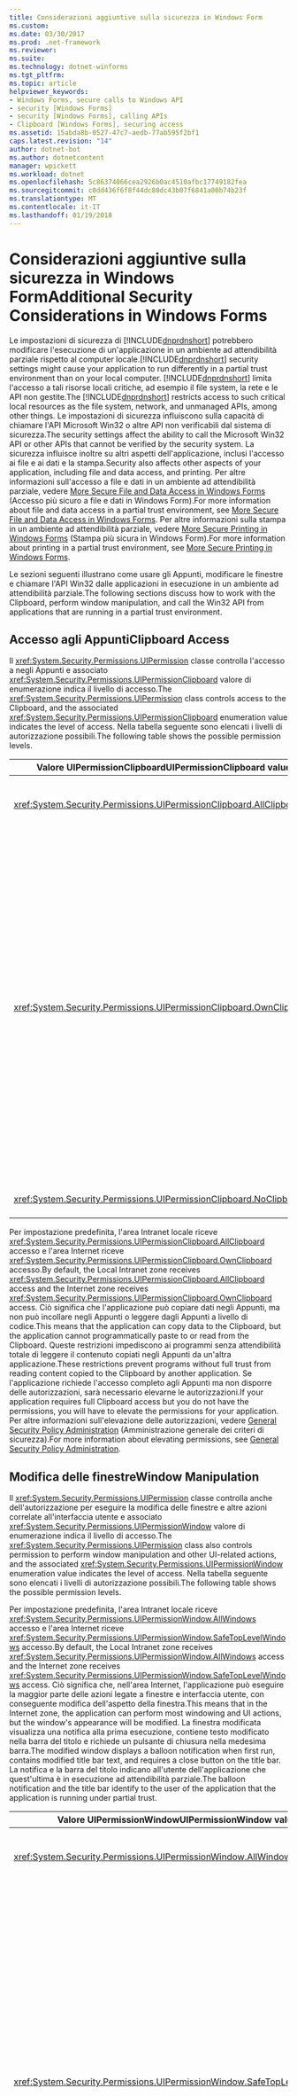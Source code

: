 ```yaml
---
title: Considerazioni aggiuntive sulla sicurezza in Windows Form
ms.custom: 
ms.date: 03/30/2017
ms.prod: .net-framework
ms.reviewer: 
ms.suite: 
ms.technology: dotnet-winforms
ms.tgt_pltfrm: 
ms.topic: article
helpviewer_keywords:
- Windows Forms, secure calls to Windows API
- security [Windows Forms]
- security [Windows Forms], calling APIs
- Clipboard [Windows Forms], securing access
ms.assetid: 15abda8b-0527-47c7-aedb-77ab595f2bf1
caps.latest.revision: "14"
author: dotnet-bot
ms.author: dotnetcontent
manager: wpickett
ms.workload: dotnet
ms.openlocfilehash: 5c86374066cea2926b0ac4510afbc17749182fea
ms.sourcegitcommit: c0dd436f6f8f44dc80dc43b07f6841a00b74b23f
ms.translationtype: MT
ms.contentlocale: it-IT
ms.lasthandoff: 01/19/2018
---
```

# <a name="additional-security-considerations-in-windows-forms"></a><span data-ttu-id="791ea-102">Considerazioni aggiuntive sulla sicurezza in Windows Form</span><span class="sxs-lookup"><span data-stu-id="791ea-102">Additional Security Considerations in Windows Forms</span></span>
<span data-ttu-id="791ea-103">Le impostazioni di sicurezza di [!INCLUDE[dnprdnshort](../../../includes/dnprdnshort-md.md)] potrebbero modificare l'esecuzione di un'applicazione in un ambiente ad attendibilità parziale rispetto al computer locale.</span><span class="sxs-lookup"><span data-stu-id="791ea-103">[!INCLUDE[dnprdnshort](../../../includes/dnprdnshort-md.md)] security settings might cause your application to run differently in a partial trust environment than on your local computer.</span></span> <span data-ttu-id="791ea-104">[!INCLUDE[dnprdnshort](../../../includes/dnprdnshort-md.md)] limita l'accesso a tali risorse locali critiche, ad esempio il file system, la rete e le API non gestite.</span><span class="sxs-lookup"><span data-stu-id="791ea-104">The [!INCLUDE[dnprdnshort](../../../includes/dnprdnshort-md.md)] restricts access to such critical local resources as the file system, network, and unmanaged APIs, among other things.</span></span> <span data-ttu-id="791ea-105">Le impostazioni di sicurezza influiscono sulla capacità di chiamare l'API Microsoft Win32 o altre API non verificabili dal sistema di sicurezza.</span><span class="sxs-lookup"><span data-stu-id="791ea-105">The security settings affect the ability to call the Microsoft Win32 API or other APIs that cannot be verified by the security system.</span></span> <span data-ttu-id="791ea-106">La sicurezza influisce inoltre su altri aspetti dell'applicazione, inclusi l'accesso ai file e ai dati e la stampa.</span><span class="sxs-lookup"><span data-stu-id="791ea-106">Security also affects other aspects of your application, including file and data access, and printing.</span></span> <span data-ttu-id="791ea-107">Per altre informazioni sull'accesso a file e dati in un ambiente ad attendibilità parziale, vedere [More Secure File and Data Access in Windows Forms](../../../docs/framework/winforms/more-secure-file-and-data-access-in-windows-forms.md) (Accesso più sicuro a file e dati in Windows Form).</span><span class="sxs-lookup"><span data-stu-id="791ea-107">For more information about file and data access in a partial trust environment, see [More Secure File and Data Access in Windows Forms](../../../docs/framework/winforms/more-secure-file-and-data-access-in-windows-forms.md).</span></span> <span data-ttu-id="791ea-108">Per altre informazioni sulla stampa in un ambiente ad attendibilità parziale, vedere [More Secure Printing in Windows Forms](../../../docs/framework/winforms/more-secure-printing-in-windows-forms.md) (Stampa più sicura in Windows Form).</span><span class="sxs-lookup"><span data-stu-id="791ea-108">For more information about printing in a partial trust environment, see [More Secure Printing in Windows Forms](../../../docs/framework/winforms/more-secure-printing-in-windows-forms.md).</span></span>  
  
 <span data-ttu-id="791ea-109">Le sezioni seguenti illustrano come usare gli Appunti, modificare le finestre e chiamare l'API Win32 dalle applicazioni in esecuzione in un ambiente ad attendibilità parziale.</span><span class="sxs-lookup"><span data-stu-id="791ea-109">The following sections discuss how to work with the Clipboard, perform window manipulation, and call the Win32 API from applications that are running in a partial trust environment.</span></span>  
  
## <a name="clipboard-access"></a><span data-ttu-id="791ea-110">Accesso agli Appunti</span><span class="sxs-lookup"><span data-stu-id="791ea-110">Clipboard Access</span></span>  
 <span data-ttu-id="791ea-111">Il <xref:System.Security.Permissions.UIPermission> classe controlla l'accesso a negli Appunti e associato <xref:System.Security.Permissions.UIPermissionClipboard> valore di enumerazione indica il livello di accesso.</span><span class="sxs-lookup"><span data-stu-id="791ea-111">The <xref:System.Security.Permissions.UIPermission> class controls access to the Clipboard, and the associated <xref:System.Security.Permissions.UIPermissionClipboard> enumeration value indicates the level of access.</span></span> <span data-ttu-id="791ea-112">Nella tabella seguente sono elencati i livelli di autorizzazione possibili.</span><span class="sxs-lookup"><span data-stu-id="791ea-112">The following table shows the possible permission levels.</span></span>  
  
|<span data-ttu-id="791ea-113">Valore UIPermissionClipboard</span><span class="sxs-lookup"><span data-stu-id="791ea-113">UIPermissionClipboard value</span></span>|<span data-ttu-id="791ea-114">Descrizione</span><span class="sxs-lookup"><span data-stu-id="791ea-114">Description</span></span>|  
|---------------------------------|-----------------|  
|<xref:System.Security.Permissions.UIPermissionClipboard.AllClipboard>|<span data-ttu-id="791ea-115">È possibile usare gli Appunti senza restrizioni.</span><span class="sxs-lookup"><span data-stu-id="791ea-115">The Clipboard can be used without restriction.</span></span>|  
|<xref:System.Security.Permissions.UIPermissionClipboard.OwnClipboard>|<span data-ttu-id="791ea-116">È possibile usare gli Appunti con alcune restrizioni.</span><span class="sxs-lookup"><span data-stu-id="791ea-116">The Clipboard can be used with some restrictions.</span></span> <span data-ttu-id="791ea-117">Possibilità di inserire dati negli Appunti (operazioni dei comandi Copia o Taglia) senza restrizioni.</span><span class="sxs-lookup"><span data-stu-id="791ea-117">The ability to put data on the Clipboard (Copy or Cut command operations) is unrestricted.</span></span> <span data-ttu-id="791ea-118">I controlli intrinseci che accettano operazioni Incolla, ad esempio una casella di testo, possono accettare i dati negli Appunti, ma i controlli utente non possono leggere a livello di codice dagli Appunti.</span><span class="sxs-lookup"><span data-stu-id="791ea-118">Intrinsic controls that accept paste, such as a text box, can accept Clipboard data, but user controls cannot programmatically read from the Clipboard.</span></span>|  
|<xref:System.Security.Permissions.UIPermissionClipboard.NoClipboard>|<span data-ttu-id="791ea-119">Impossibile usare gli Appunti.</span><span class="sxs-lookup"><span data-stu-id="791ea-119">The Clipboard cannot be used.</span></span>|  
  
 <span data-ttu-id="791ea-120">Per impostazione predefinita, l'area Intranet locale riceve <xref:System.Security.Permissions.UIPermissionClipboard.AllClipboard> accesso e l'area Internet riceve <xref:System.Security.Permissions.UIPermissionClipboard.OwnClipboard> accesso.</span><span class="sxs-lookup"><span data-stu-id="791ea-120">By default, the Local Intranet zone receives <xref:System.Security.Permissions.UIPermissionClipboard.AllClipboard> access and the Internet zone receives <xref:System.Security.Permissions.UIPermissionClipboard.OwnClipboard> access.</span></span> <span data-ttu-id="791ea-121">Ciò significa che l'applicazione può copiare dati negli Appunti, ma non può incollare negli Appunti o leggere dagli Appunti a livello di codice.</span><span class="sxs-lookup"><span data-stu-id="791ea-121">This means that the application can copy data to the Clipboard, but the application cannot programmatically paste to or read from the Clipboard.</span></span> <span data-ttu-id="791ea-122">Queste restrizioni impediscono ai programmi senza attendibilità totale di leggere il contenuto copiati negli Appunti da un'altra applicazione.</span><span class="sxs-lookup"><span data-stu-id="791ea-122">These restrictions prevent programs without full trust from reading content copied to the Clipboard by another application.</span></span> <span data-ttu-id="791ea-123">Se l'applicazione richiede l'accesso completo agli Appunti ma non disporre delle autorizzazioni, sarà necessario elevarne le autorizzazioni.</span><span class="sxs-lookup"><span data-stu-id="791ea-123">If your application requires full Clipboard access but you do not have the permissions, you will have to elevate the permissions for your application.</span></span> <span data-ttu-id="791ea-124">Per altre informazioni sull'elevazione delle autorizzazioni, vedere [General Security Policy Administration](http://msdn.microsoft.com/library/5121fe35-f0e3-402c-94ab-4f35b0a87b4b) (Amministrazione generale dei criteri di sicurezza).</span><span class="sxs-lookup"><span data-stu-id="791ea-124">For more information about elevating permissions, see [General Security Policy Administration](http://msdn.microsoft.com/library/5121fe35-f0e3-402c-94ab-4f35b0a87b4b).</span></span>  
  
## <a name="window-manipulation"></a><span data-ttu-id="791ea-125">Modifica delle finestre</span><span class="sxs-lookup"><span data-stu-id="791ea-125">Window Manipulation</span></span>  
 <span data-ttu-id="791ea-126">Il <xref:System.Security.Permissions.UIPermission> classe controlla anche dell'autorizzazione per eseguire la modifica delle finestre e altre azioni correlate all'interfaccia utente e associato <xref:System.Security.Permissions.UIPermissionWindow> valore di enumerazione indica il livello di accesso.</span><span class="sxs-lookup"><span data-stu-id="791ea-126">The <xref:System.Security.Permissions.UIPermission> class also controls permission to perform window manipulation and other UI-related actions, and the associated <xref:System.Security.Permissions.UIPermissionWindow> enumeration value indicates the level of access.</span></span> <span data-ttu-id="791ea-127">Nella tabella seguente sono elencati i livelli di autorizzazione possibili.</span><span class="sxs-lookup"><span data-stu-id="791ea-127">The following table shows the possible permission levels.</span></span>  
  
 <span data-ttu-id="791ea-128">Per impostazione predefinita, l'area Intranet locale riceve <xref:System.Security.Permissions.UIPermissionWindow.AllWindows> accesso e l'area Internet riceve <xref:System.Security.Permissions.UIPermissionWindow.SafeTopLevelWindows> accesso.</span><span class="sxs-lookup"><span data-stu-id="791ea-128">By default, the Local Intranet zone receives <xref:System.Security.Permissions.UIPermissionWindow.AllWindows> access and the Internet zone receives <xref:System.Security.Permissions.UIPermissionWindow.SafeTopLevelWindows> access.</span></span> <span data-ttu-id="791ea-129">Ciò significa che, nell'area Internet, l'applicazione può eseguire la maggior parte delle azioni legate a finestre e interfaccia utente, con conseguente modifica dell'aspetto della finestra.</span><span class="sxs-lookup"><span data-stu-id="791ea-129">This means that in the Internet zone, the application can perform most windowing and UI actions, but the window's appearance will be modified.</span></span> <span data-ttu-id="791ea-130">La finestra modificata visualizza una notifica alla prima esecuzione, contiene testo modificato nella barra del titolo e richiede un pulsante di chiusura nella medesima barra.</span><span class="sxs-lookup"><span data-stu-id="791ea-130">The modified window displays a balloon notification when first run, contains modified title bar text, and requires a close button on the title bar.</span></span> <span data-ttu-id="791ea-131">La notifica e la barra del titolo indicano all'utente dell'applicazione che quest'ultima è in esecuzione ad attendibilità parziale.</span><span class="sxs-lookup"><span data-stu-id="791ea-131">The balloon notification and the title bar identify to the user of the application that the application is running under partial trust.</span></span>  
  
|<span data-ttu-id="791ea-132">Valore UIPermissionWindow</span><span class="sxs-lookup"><span data-stu-id="791ea-132">UIPermissionWindow value</span></span>|<span data-ttu-id="791ea-133">Descrizione</span><span class="sxs-lookup"><span data-stu-id="791ea-133">Description</span></span>|  
|------------------------------|-----------------|  
|<xref:System.Security.Permissions.UIPermissionWindow.AllWindows>|<span data-ttu-id="791ea-134">Gli utenti possono usare tutte le finestre e tutti gli eventi input utente senza restrizioni.</span><span class="sxs-lookup"><span data-stu-id="791ea-134">Users can use all windows and user input events without restriction.</span></span>|  
|<xref:System.Security.Permissions.UIPermissionWindow.SafeTopLevelWindows>|<span data-ttu-id="791ea-135">Gli utenti possono usare solo le più sicure finestre principali e secondarie per il disegno e possono usare solo gli eventi input utente dell'interfaccia all'interno di tali finestre.</span><span class="sxs-lookup"><span data-stu-id="791ea-135">Users can use only safer top-level windows and safer subwindows for drawing, and can use only user input events for the user interface within those top-level windows and subwindows.</span></span> <span data-ttu-id="791ea-136">Queste finestre sicure sono contrassegnate in modo chiaro e dispongono di restrizioni per la dimensione minima e massima.</span><span class="sxs-lookup"><span data-stu-id="791ea-136">These safer windows are clearly labeled and have minimum and maximum size restrictions.</span></span> <span data-ttu-id="791ea-137">Le restrizioni impediscono attacchi di spoofing potenzialmente dannosi, ad esempio imitazione delle schermate di accesso di sistema o il desktop e limita l'accesso a livello di codice per padre l'utilizzo di windows e le API correlate lo stato attivo di <xref:System.Windows.Forms.ToolTip> (controllo),</span><span class="sxs-lookup"><span data-stu-id="791ea-137">The restrictions prevent potentially harmful spoofing attacks, such as imitating system logon screens or the system desktop, and restricts programmatic access to parent windows, focus-related APIs, and use of the <xref:System.Windows.Forms.ToolTip> control,</span></span>|  
|<xref:System.Security.Permissions.UIPermissionWindow.SafeSubWindows>|<span data-ttu-id="791ea-138">Gli utenti possono usare solo le più sicure finestre secondarie per il disegno e possono usare solo gli eventi input utente dell'interfaccia all'interno di tali finestre.</span><span class="sxs-lookup"><span data-stu-id="791ea-138">Users can use only safer subwindows for drawing, and can use only user input events for the user interface within that subwindow.</span></span> <span data-ttu-id="791ea-139">Un controllo visualizzato all'interno di un browser è un esempio di finestra secondaria sicura.</span><span class="sxs-lookup"><span data-stu-id="791ea-139">A control displayed within a browser is an example of a safer subwindow.</span></span>|  
|<xref:System.Security.Permissions.UIPermissionWindow.NoWindows>|<span data-ttu-id="791ea-140">Gli utenti non possono usare finestre o eventi dell'interfaccia utente.</span><span class="sxs-lookup"><span data-stu-id="791ea-140">Users cannot use any windows or user interface events.</span></span> <span data-ttu-id="791ea-141">Non è possibile usare l'interfaccia utente.</span><span class="sxs-lookup"><span data-stu-id="791ea-141">No user interface can be used.</span></span>|  
  
 <span data-ttu-id="791ea-142">Ogni livello di autorizzazione identificata le <xref:System.Security.Permissions.UIPermissionWindow> enumerazione consente meno azioni rispetto al livello superiore.</span><span class="sxs-lookup"><span data-stu-id="791ea-142">Each permission level identified by the <xref:System.Security.Permissions.UIPermissionWindow> enumeration allows fewer actions than the level above it.</span></span> <span data-ttu-id="791ea-143">Nelle tabelle seguenti indicano le azioni che sono limitate dal <xref:System.Security.Permissions.UIPermissionWindow.SafeTopLevelWindows> e <xref:System.Security.Permissions.UIPermissionWindow.SafeSubWindows> valori.</span><span class="sxs-lookup"><span data-stu-id="791ea-143">The following tables indicate the actions that are restricted by the <xref:System.Security.Permissions.UIPermissionWindow.SafeTopLevelWindows> and <xref:System.Security.Permissions.UIPermissionWindow.SafeSubWindows> values.</span></span> <span data-ttu-id="791ea-144">Per le autorizzazioni esattamente necessarie per ogni membro, vedere il riferimento per tale membro nella documentazione della libreria di classi .NET Framework.</span><span class="sxs-lookup"><span data-stu-id="791ea-144">For exact permissions that are required for each member, see the reference for that member in the .NET Framework class library documentation.</span></span>  
  
 <span data-ttu-id="791ea-145"><xref:System.Security.Permissions.UIPermissionWindow.SafeTopLevelWindows>autorizzazione limita le azioni elencate nella tabella seguente.</span><span class="sxs-lookup"><span data-stu-id="791ea-145"><xref:System.Security.Permissions.UIPermissionWindow.SafeTopLevelWindows> permission restricts the actions listed in the following table.</span></span>  
  
|<span data-ttu-id="791ea-146">Componente</span><span class="sxs-lookup"><span data-stu-id="791ea-146">Component</span></span>|<span data-ttu-id="791ea-147">Azioni limitate</span><span class="sxs-lookup"><span data-stu-id="791ea-147">Restricted actions</span></span>|  
|---------------|------------------------|  
|<xref:System.Windows.Forms.Application>|<span data-ttu-id="791ea-148">-   Impostazione della proprietà <xref:System.Windows.Forms.Application.SafeTopLevelCaptionFormat%2A>.</span><span class="sxs-lookup"><span data-stu-id="791ea-148">-   Setting the <xref:System.Windows.Forms.Application.SafeTopLevelCaptionFormat%2A> property.</span></span>|  
|<xref:System.Windows.Forms.Control>|<span data-ttu-id="791ea-149">-Ottenere la <xref:System.Windows.Forms.Control.Parent%2A> proprietà.</span><span class="sxs-lookup"><span data-stu-id="791ea-149">-   Getting the <xref:System.Windows.Forms.Control.Parent%2A> property.</span></span><br /><span data-ttu-id="791ea-150">-   Impostazione della proprietà `Region`.</span><span class="sxs-lookup"><span data-stu-id="791ea-150">-   Setting the `Region` property.</span></span><br /><span data-ttu-id="791ea-151">-La chiamata di <xref:System.Windows.Forms.Control.FindForm%2A> , <xref:System.Windows.Forms.Control.Focus%2A>, <xref:System.Windows.Forms.Control.FromChildHandle%2A> e <xref:System.Windows.Forms.Control.FromHandle%2A>, <xref:System.Windows.Forms.Control.PreProcessMessage%2A>, <xref:System.Windows.Forms.Control.ReflectMessage%2A>, o <xref:System.Windows.Forms.Control.SetTopLevel%2A> metodo.</span><span class="sxs-lookup"><span data-stu-id="791ea-151">-   Calling the <xref:System.Windows.Forms.Control.FindForm%2A> , <xref:System.Windows.Forms.Control.Focus%2A>, <xref:System.Windows.Forms.Control.FromChildHandle%2A> and <xref:System.Windows.Forms.Control.FromHandle%2A>, <xref:System.Windows.Forms.Control.PreProcessMessage%2A>, <xref:System.Windows.Forms.Control.ReflectMessage%2A>, or <xref:System.Windows.Forms.Control.SetTopLevel%2A> method.</span></span><br /><span data-ttu-id="791ea-152">-La chiamata di <xref:System.Windows.Forms.Control.GetChildAtPoint%2A> metodo se il controllo restituito non è un figlio del controllo chiamante.</span><span class="sxs-lookup"><span data-stu-id="791ea-152">-   Calling the <xref:System.Windows.Forms.Control.GetChildAtPoint%2A> method if the control returned is not a child of the calling control.</span></span><br /><span data-ttu-id="791ea-153">-   Modifica del focus del controllo all'interno di un controllo contenitore.</span><span class="sxs-lookup"><span data-stu-id="791ea-153">-   Modify control focus inside a container control.</span></span>|  
|<xref:System.Windows.Forms.Cursor>|<span data-ttu-id="791ea-154">-   Impostazione della proprietà <xref:System.Windows.Forms.Cursor.Clip%2A>.</span><span class="sxs-lookup"><span data-stu-id="791ea-154">-   Setting the <xref:System.Windows.Forms.Cursor.Clip%2A> property.</span></span><br /><span data-ttu-id="791ea-155">-La chiamata di <xref:System.Windows.Forms.Control.Hide%2A> metodo.</span><span class="sxs-lookup"><span data-stu-id="791ea-155">-   Calling the <xref:System.Windows.Forms.Control.Hide%2A> method.</span></span>|  
|<xref:System.Windows.Forms.DataGrid>|<span data-ttu-id="791ea-156">-La chiamata di <xref:System.Windows.Forms.ContainerControl.ProcessTabKey%2A> metodo.</span><span class="sxs-lookup"><span data-stu-id="791ea-156">-   Calling the <xref:System.Windows.Forms.ContainerControl.ProcessTabKey%2A> method.</span></span>|  
|<xref:System.Windows.Forms.Form>|<span data-ttu-id="791ea-157">-Ottenere la <xref:System.Windows.Forms.Form.ActiveForm%2A> o <xref:System.Windows.Forms.Form.MdiParent%2A> proprietà.</span><span class="sxs-lookup"><span data-stu-id="791ea-157">-   Getting the <xref:System.Windows.Forms.Form.ActiveForm%2A> or <xref:System.Windows.Forms.Form.MdiParent%2A> property.</span></span><br /><span data-ttu-id="791ea-158">-Impostazione di <xref:System.Windows.Forms.Form.ControlBox%2A>, <xref:System.Windows.Forms.Form.ShowInTaskbar%2A>, o <xref:System.Windows.Forms.Form.TopMost%2A> proprietà.</span><span class="sxs-lookup"><span data-stu-id="791ea-158">-   Setting the <xref:System.Windows.Forms.Form.ControlBox%2A>, <xref:System.Windows.Forms.Form.ShowInTaskbar%2A>, or <xref:System.Windows.Forms.Form.TopMost%2A> property.</span></span><br /><span data-ttu-id="791ea-159">-Impostazione di <xref:System.Windows.Forms.Form.Opacity%2A> proprietà inferiore al 50%.</span><span class="sxs-lookup"><span data-stu-id="791ea-159">-   Setting the <xref:System.Windows.Forms.Form.Opacity%2A> property below 50%.</span></span><br /><span data-ttu-id="791ea-160">-Impostazione di <xref:System.Windows.Forms.Form.WindowState%2A> proprietà <xref:System.Windows.Forms.FormWindowState.Minimized> a livello di codice.</span><span class="sxs-lookup"><span data-stu-id="791ea-160">-   Setting the <xref:System.Windows.Forms.Form.WindowState%2A> property to <xref:System.Windows.Forms.FormWindowState.Minimized> programmatically.</span></span><br /><span data-ttu-id="791ea-161">-La chiamata di <xref:System.Windows.Forms.Form.Activate%2A> metodo.</span><span class="sxs-lookup"><span data-stu-id="791ea-161">-   Calling the <xref:System.Windows.Forms.Form.Activate%2A> method.</span></span><br /><span data-ttu-id="791ea-162">-Utilizzo di <xref:System.Windows.Forms.FormBorderStyle.None>, <xref:System.Windows.Forms.FormBorderStyle.FixedToolWindow>, e <xref:System.Windows.Forms.FormBorderStyle.SizableToolWindow> <xref:System.Windows.Forms.FormBorderStyle> valori di enumerazione.</span><span class="sxs-lookup"><span data-stu-id="791ea-162">-   Using the <xref:System.Windows.Forms.FormBorderStyle.None>, <xref:System.Windows.Forms.FormBorderStyle.FixedToolWindow>, and <xref:System.Windows.Forms.FormBorderStyle.SizableToolWindow><xref:System.Windows.Forms.FormBorderStyle> enumeration values.</span></span>|  
|<xref:System.Windows.Forms.NotifyIcon>|<span data-ttu-id="791ea-163">-Utilizzo di <xref:System.Windows.Forms.NotifyIcon> componente è completamente limitato.</span><span class="sxs-lookup"><span data-stu-id="791ea-163">-   Using the <xref:System.Windows.Forms.NotifyIcon> component is completely restricted.</span></span>|  
  
 <span data-ttu-id="791ea-164">Il <xref:System.Security.Permissions.UIPermissionWindow.SafeSubWindows> valore limita le azioni elencate nella tabella seguente, inoltre, per le restrizioni applicate per il <xref:System.Security.Permissions.UIPermissionWindow.SafeTopLevelWindows> valore.</span><span class="sxs-lookup"><span data-stu-id="791ea-164">The <xref:System.Security.Permissions.UIPermissionWindow.SafeSubWindows> value restricts the actions listed in the following table, in addition to the restrictions placed by the <xref:System.Security.Permissions.UIPermissionWindow.SafeTopLevelWindows> value.</span></span>  
  
|<span data-ttu-id="791ea-165">Componente</span><span class="sxs-lookup"><span data-stu-id="791ea-165">Component</span></span>|<span data-ttu-id="791ea-166">Azioni limitate</span><span class="sxs-lookup"><span data-stu-id="791ea-166">Restricted actions</span></span>|  
|---------------|------------------------|  
|<xref:System.Windows.Forms.CommonDialog>|<span data-ttu-id="791ea-167">-Che mostra una finestra di dialogo derivate dalla <xref:System.Windows.Forms.CommonDialog> classe.</span><span class="sxs-lookup"><span data-stu-id="791ea-167">-   Showing a dialog box derived from the <xref:System.Windows.Forms.CommonDialog> class.</span></span>|  
|<xref:System.Windows.Forms.Control>|<span data-ttu-id="791ea-168">-La chiamata di <xref:System.Windows.Forms.Control.CreateGraphics%2A> metodo.</span><span class="sxs-lookup"><span data-stu-id="791ea-168">-   Calling the <xref:System.Windows.Forms.Control.CreateGraphics%2A> method.</span></span><br /><span data-ttu-id="791ea-169">-   Impostazione della proprietà <xref:System.Windows.Forms.Control.Cursor%2A>.</span><span class="sxs-lookup"><span data-stu-id="791ea-169">-   Setting the <xref:System.Windows.Forms.Control.Cursor%2A> property.</span></span>|  
|<xref:System.Windows.Forms.Control.Cursor%2A>|<span data-ttu-id="791ea-170">-   Impostazione della proprietà <xref:System.Windows.Forms.Cursor.Current%2A>.</span><span class="sxs-lookup"><span data-stu-id="791ea-170">-   Setting the <xref:System.Windows.Forms.Cursor.Current%2A> property.</span></span>|  
|<xref:System.Windows.Forms.MessageBox>|<span data-ttu-id="791ea-171">-La chiamata di <xref:System.Windows.Forms.Form.Show%2A> metodo.</span><span class="sxs-lookup"><span data-stu-id="791ea-171">-   Calling the <xref:System.Windows.Forms.Form.Show%2A> method.</span></span>|  
  
### <a name="hosting-third-party-controls"></a><span data-ttu-id="791ea-172">Hosting di controlli di terze parti</span><span class="sxs-lookup"><span data-stu-id="791ea-172">Hosting Third-Party Controls</span></span>  
 <span data-ttu-id="791ea-173">Se i moduli ospitano controlli di terze parti, può verificarsi un altro tipo di modifica delle finestre.</span><span class="sxs-lookup"><span data-stu-id="791ea-173">Another kind of window manipulation can occur if your forms host third-party controls.</span></span> <span data-ttu-id="791ea-174">Un controllo di terze parti è personalizzato <xref:System.Windows.Forms.UserControl> di non aver sviluppato e compilato personalmente.</span><span class="sxs-lookup"><span data-stu-id="791ea-174">A third-party control is any custom <xref:System.Windows.Forms.UserControl> that you have not developed and compiled yourself.</span></span> <span data-ttu-id="791ea-175">Sebbene lo scenario di hosting sia difficile da sfruttare, un controllo di terze parti può almeno in teoria espandere la propria superficie di rendering per coprire l'intera area del modulo.</span><span class="sxs-lookup"><span data-stu-id="791ea-175">Although the hosting scenario is hard to exploit, it is theoretically possible for a third-party control to expand its rendering surface to cover the entire area of your form.</span></span> <span data-ttu-id="791ea-176">Il controllo potrebbe quindi imitare una finestra di dialogo critica e richiedere informazioni come combinazioni di nome utente e password o numeri di conti corrente degli utenti.</span><span class="sxs-lookup"><span data-stu-id="791ea-176">This control could then mimic a critical dialog box, and request information such as username/password combinations or bank account numbers from your users.</span></span>  
  
 <span data-ttu-id="791ea-177">Per limitare questo rischio, usare solo controlli di terze parti considerati attendibili.</span><span class="sxs-lookup"><span data-stu-id="791ea-177">To limit this potential risk, use third-party controls only from vendors you can trust.</span></span> <span data-ttu-id="791ea-178">Se si usano controlli di terze parti scaricati da origini non verificabili, si consiglia di esaminarne il codice sorgente alla ricerca di exploit potenziali.</span><span class="sxs-lookup"><span data-stu-id="791ea-178">If you use third-party controls you have downloaded from an unverifiable source, we recommend that you review the source code for potential exploits.</span></span> <span data-ttu-id="791ea-179">Dopo aver verificato che l'origine non è dannosa, compilare l'assembly da sé per assicurarsi che l'origine corrisponda.</span><span class="sxs-lookup"><span data-stu-id="791ea-179">After you've verified that the source is non-malicious, you should compile the assembly yourself to ensure that the source matches the assembly.</span></span>  
  
## <a name="win32-api-calls"></a><span data-ttu-id="791ea-180">Chiamate API Win32</span><span class="sxs-lookup"><span data-stu-id="791ea-180">Win32 API Calls</span></span>  
 <span data-ttu-id="791ea-181">Se la progettazione dell'applicazione richiede la chiamata a una funzione dell'API Win32, si accederà a codice non gestito.</span><span class="sxs-lookup"><span data-stu-id="791ea-181">If your application design requires calling a function from the Win32 API, you are accessing unmanaged code.</span></span> <span data-ttu-id="791ea-182">In questo caso, lavorando con le chiamate o i valori dell'API Win32, non è possibile determinare le azioni del codice relativamente alla finestra o al sistema operativo.</span><span class="sxs-lookup"><span data-stu-id="791ea-182">In this case the code's actions to the window or operating system cannot be determined when you are working with Win32 API calls or values.</span></span> <span data-ttu-id="791ea-183">Il <xref:System.Security.Permissions.SecurityPermission> classe e <xref:System.Security.Permissions.SecurityPermissionFlag.UnmanagedCode> valore il <xref:System.Security.Permissions.SecurityPermissionFlag> controlla l'accesso al codice non gestito.</span><span class="sxs-lookup"><span data-stu-id="791ea-183">The <xref:System.Security.Permissions.SecurityPermission> class and the <xref:System.Security.Permissions.SecurityPermissionFlag.UnmanagedCode> value of the <xref:System.Security.Permissions.SecurityPermissionFlag> enumeration control access to unmanaged code.</span></span> <span data-ttu-id="791ea-184">Un'applicazione può accedere il codice non gestito solo quando viene concessa il <xref:System.Security.Permissions.SecurityPermissionFlag.UnmanagedCode> autorizzazione.</span><span class="sxs-lookup"><span data-stu-id="791ea-184">An application can access unmanaged code only when it is granted the <xref:System.Security.Permissions.SecurityPermissionFlag.UnmanagedCode> permission.</span></span> <span data-ttu-id="791ea-185">Per impostazione predefinita, solo le applicazioni in esecuzione in locale possono chiamare codice non gestito.</span><span class="sxs-lookup"><span data-stu-id="791ea-185">By default, only applications that are running locally can call unmanaged code.</span></span>  
  
 <span data-ttu-id="791ea-186">Alcuni membri di Windows Form forniscono l'accesso non gestita che richiede il <xref:System.Security.Permissions.SecurityPermissionFlag.UnmanagedCode> autorizzazione.</span><span class="sxs-lookup"><span data-stu-id="791ea-186">Some Windows Forms members provide unmanaged access that requires the <xref:System.Security.Permissions.SecurityPermissionFlag.UnmanagedCode> permission.</span></span> <span data-ttu-id="791ea-187">Nella tabella seguente sono elencati i membri di <xref:System.Windows.Forms> dello spazio dei nomi che richiedono tale autorizzazione.</span><span class="sxs-lookup"><span data-stu-id="791ea-187">The following table lists the members in the <xref:System.Windows.Forms> namespace that require the permission.</span></span> <span data-ttu-id="791ea-188">Per altre informazioni sulle autorizzazioni necessarie per un membro, vedere la documentazione della libreria di classi .NET Framework.</span><span class="sxs-lookup"><span data-stu-id="791ea-188">For more information about the permissions that are required for a member, see the .NET Framework class library documentation.</span></span>  
  
|<span data-ttu-id="791ea-189">Componente</span><span class="sxs-lookup"><span data-stu-id="791ea-189">Component</span></span>|<span data-ttu-id="791ea-190">Member</span><span class="sxs-lookup"><span data-stu-id="791ea-190">Member</span></span>|  
|---------------|------------|  
|<xref:System.Windows.Forms.Application>|<span data-ttu-id="791ea-191">-    Metodo <xref:System.Windows.Forms.Application.AddMessageFilter%2A></span><span class="sxs-lookup"><span data-stu-id="791ea-191">-   <xref:System.Windows.Forms.Application.AddMessageFilter%2A> method</span></span><br /><span data-ttu-id="791ea-192">-   <xref:System.Windows.Forms.Application.CurrentInputLanguage%2A>proprietà</span><span class="sxs-lookup"><span data-stu-id="791ea-192">-   <xref:System.Windows.Forms.Application.CurrentInputLanguage%2A> property</span></span><br /><span data-ttu-id="791ea-193">-    Metodo `Exit`</span><span class="sxs-lookup"><span data-stu-id="791ea-193">-   `Exit` method</span></span><br /><span data-ttu-id="791ea-194">-    Metodo <xref:System.Windows.Forms.Application.ExitThread%2A></span><span class="sxs-lookup"><span data-stu-id="791ea-194">-   <xref:System.Windows.Forms.Application.ExitThread%2A> method</span></span><br /><span data-ttu-id="791ea-195">-   <xref:System.Windows.Forms.Application.ThreadException>evento</span><span class="sxs-lookup"><span data-stu-id="791ea-195">-   <xref:System.Windows.Forms.Application.ThreadException> event</span></span>|  
|<xref:System.Windows.Forms.CommonDialog>|<span data-ttu-id="791ea-196">-    Metodo <xref:System.Windows.Forms.CommonDialog.HookProc%2A></span><span class="sxs-lookup"><span data-stu-id="791ea-196">-   <xref:System.Windows.Forms.CommonDialog.HookProc%2A> method</span></span><br /><span data-ttu-id="791ea-197">-   <xref:System.Windows.Forms.CommonDialog.OwnerWndProc%2A>\ (metodo)</span><span class="sxs-lookup"><span data-stu-id="791ea-197">-   <xref:System.Windows.Forms.CommonDialog.OwnerWndProc%2A>\ method</span></span><br /><span data-ttu-id="791ea-198">-    Metodo <xref:System.Windows.Forms.CommonDialog.Reset%2A></span><span class="sxs-lookup"><span data-stu-id="791ea-198">-   <xref:System.Windows.Forms.CommonDialog.Reset%2A> method</span></span><br /><span data-ttu-id="791ea-199">-    Metodo <xref:System.Windows.Forms.CommonDialog.RunDialog%2A></span><span class="sxs-lookup"><span data-stu-id="791ea-199">-   <xref:System.Windows.Forms.CommonDialog.RunDialog%2A> method</span></span>|  
|<xref:System.Windows.Forms.Control>|<span data-ttu-id="791ea-200">-    Metodo <xref:System.Windows.Forms.Control.CreateParams%2A></span><span class="sxs-lookup"><span data-stu-id="791ea-200">-   <xref:System.Windows.Forms.Control.CreateParams%2A> method</span></span><br /><span data-ttu-id="791ea-201">-    Metodo <xref:System.Windows.Forms.Control.DefWndProc%2A></span><span class="sxs-lookup"><span data-stu-id="791ea-201">-   <xref:System.Windows.Forms.Control.DefWndProc%2A> method</span></span><br /><span data-ttu-id="791ea-202">-    Metodo <xref:System.Windows.Forms.Control.DestroyHandle%2A></span><span class="sxs-lookup"><span data-stu-id="791ea-202">-   <xref:System.Windows.Forms.Control.DestroyHandle%2A> method</span></span><br /><span data-ttu-id="791ea-203">-    Metodo <xref:System.Windows.Forms.Control.WndProc%2A></span><span class="sxs-lookup"><span data-stu-id="791ea-203">-   <xref:System.Windows.Forms.Control.WndProc%2A> method</span></span>|  
|<xref:System.Windows.Forms.Help>|<span data-ttu-id="791ea-204">-   <xref:System.Windows.Forms.Help.ShowHelp%2A>metodi</span><span class="sxs-lookup"><span data-stu-id="791ea-204">-   <xref:System.Windows.Forms.Help.ShowHelp%2A> methods</span></span><br /><span data-ttu-id="791ea-205">-    Metodo <xref:System.Windows.Forms.Help.ShowHelpIndex%2A></span><span class="sxs-lookup"><span data-stu-id="791ea-205">-   <xref:System.Windows.Forms.Help.ShowHelpIndex%2A> method</span></span>|  
|<xref:System.Windows.Forms.NativeWindow>|<span data-ttu-id="791ea-206">-   <xref:System.Windows.Forms.NativeWindow>classe</span><span class="sxs-lookup"><span data-stu-id="791ea-206">-   <xref:System.Windows.Forms.NativeWindow> class</span></span>|  
|<xref:System.Windows.Forms.Screen>|<span data-ttu-id="791ea-207">-    Metodo <xref:System.Windows.Forms.Screen.FromHandle%2A></span><span class="sxs-lookup"><span data-stu-id="791ea-207">-   <xref:System.Windows.Forms.Screen.FromHandle%2A> method</span></span>|  
|<xref:System.Windows.Forms.SendKeys>|<span data-ttu-id="791ea-208">-    Metodo <xref:System.Windows.Forms.SendKeys.Send%2A></span><span class="sxs-lookup"><span data-stu-id="791ea-208">-   <xref:System.Windows.Forms.SendKeys.Send%2A> method</span></span><br /><span data-ttu-id="791ea-209">-    Metodo <xref:System.Windows.Forms.SendKeys.SendWait%2A></span><span class="sxs-lookup"><span data-stu-id="791ea-209">-   <xref:System.Windows.Forms.SendKeys.SendWait%2A> method</span></span>|  
  
 <span data-ttu-id="791ea-210">Se l'applicazione non dispone dell'autorizzazione per chiamare codice non gestito, l'applicazione deve richiedere <xref:System.Security.Permissions.SecurityPermissionFlag.UnmanagedCode> autorizzazione oppure è necessario considerare i modi alternativi per implementare le funzionalità, in molti casi, Windows Form fornisce un'alternativa gestita per l'API Win32 funzioni.</span><span class="sxs-lookup"><span data-stu-id="791ea-210">If your application does not have permission to call unmanaged code, your application must request <xref:System.Security.Permissions.SecurityPermissionFlag.UnmanagedCode> permission, or you must consider alternative ways of implementing features; in many cases, Windows Forms provides a managed alternative to Win32 API functions.</span></span> <span data-ttu-id="791ea-211">Se non esistono metodi alternativi e l'applicazione deve accedere a codice non gestito, sarà necessario elevare le autorizzazioni per l'applicazione.</span><span class="sxs-lookup"><span data-stu-id="791ea-211">If no alternative means exist and the application must access unmanaged code, you will have to elevate the permissions for the application.</span></span>  
  
 <span data-ttu-id="791ea-212">L'autorizzazione a chiamare codice non gestito consente a un'applicazione di eseguire praticamente qualsiasi operazione.</span><span class="sxs-lookup"><span data-stu-id="791ea-212">Permission to call unmanaged code allows an application to perform most anything.</span></span> <span data-ttu-id="791ea-213">Fornire pertanto tale autorizzazione solo alle applicazioni provenienti da fonti attendibili.</span><span class="sxs-lookup"><span data-stu-id="791ea-213">Therefore, permission to call unmanaged code should only be granted for applications that come from a trusted source.</span></span> <span data-ttu-id="791ea-214">In alternativa, a seconda dell'applicazione, la caratteristica che esegue la chiamata al codice non gestite potrebbe essere facoltativa oppure abilitata solo in un ambiente ad attendibilità totale.</span><span class="sxs-lookup"><span data-stu-id="791ea-214">Alternatively, depending on the application, the piece of application functionality that makes the call to unmanaged code could be optional, or enabled in the full trust environment only.</span></span> <span data-ttu-id="791ea-215">Per altre informazioni sulle autorizzazioni pericolose, vedere [Autorizzazioni pericolose e amministrazione dei criteri](../../../docs/framework/misc/dangerous-permissions-and-policy-administration.md).</span><span class="sxs-lookup"><span data-stu-id="791ea-215">For more information about dangerous permissions, see [Dangerous Permissions and Policy Administration](../../../docs/framework/misc/dangerous-permissions-and-policy-administration.md).</span></span> <span data-ttu-id="791ea-216">Per altre informazioni sull'elevazione delle autorizzazioni, vedere [NIB: General Security Policy Administration](http://msdn.microsoft.com/library/5121fe35-f0e3-402c-94ab-4f35b0a87b4b) (NIB: Amministrazione generale dei criteri di sicurezza).</span><span class="sxs-lookup"><span data-stu-id="791ea-216">For more information about elevating permissions, see [NIB: General Security Policy Administration](http://msdn.microsoft.com/library/5121fe35-f0e3-402c-94ab-4f35b0a87b4b).</span></span>  
  
## <a name="see-also"></a><span data-ttu-id="791ea-217">Vedere anche</span><span class="sxs-lookup"><span data-stu-id="791ea-217">See Also</span></span>  
 [<span data-ttu-id="791ea-218">Accesso più sicuro a file e dati in Windows Form</span><span class="sxs-lookup"><span data-stu-id="791ea-218">More Secure File and Data Access in Windows Forms</span></span>](../../../docs/framework/winforms/more-secure-file-and-data-access-in-windows-forms.md)  
 [<span data-ttu-id="791ea-219">Stampa più sicura in Windows Forms</span><span class="sxs-lookup"><span data-stu-id="791ea-219">More Secure Printing in Windows Forms</span></span>](../../../docs/framework/winforms/more-secure-printing-in-windows-forms.md)  
 [<span data-ttu-id="791ea-220">Panoramica della sicurezza in Windows Forms</span><span class="sxs-lookup"><span data-stu-id="791ea-220">Security in Windows Forms Overview</span></span>](../../../docs/framework/winforms/security-in-windows-forms-overview.md)  
 [<span data-ttu-id="791ea-221">Sicurezza di Windows Form</span><span class="sxs-lookup"><span data-stu-id="791ea-221">Windows Forms Security</span></span>](../../../docs/framework/winforms/windows-forms-security.md)  
 [<span data-ttu-id="791ea-222">Sicurezza di applicazioni ClickOnce</span><span class="sxs-lookup"><span data-stu-id="791ea-222">Securing ClickOnce Applications</span></span>](/visualstudio/deployment/securing-clickonce-applications)
